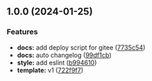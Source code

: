 ## 1.0.0 (2024-01-25)


### Features

* **docs:** add deploy script for gitee ([7735c54](https://github.com/justorez/vite-vue-starter/commit/7735c54c210e9d9d31146822939f39765205b58f))
* **docs:** auto changelog ([99df1cb](https://github.com/justorez/vite-vue-starter/commit/99df1cbc2408fa46da92e8a08caa9468bf63f3f6))
* **style:** add eslint ([b994610](https://github.com/justorez/vite-vue-starter/commit/b994610fcb905ef967b2ef8f13b056d27899bb97))
* **template:** v1 ([722f9f7](https://github.com/justorez/vite-vue-starter/commit/722f9f77206445fc91bde90c1286503dbaebcaa0))




